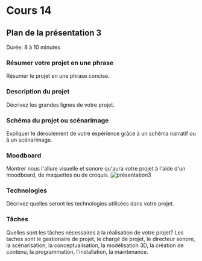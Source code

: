 # Cours 14
## Plan de la présentation 3
Durée: 8 à 10 minutes

### Résumer votre projet en une phrase
Résumer le projet en une phrase concise.   

### Description du projet 
Décrivez les grandes lignes de votre projet. 

### Schéma du projet ou scénarimage
Expliquer le déroulement de votre expérience grâce à un schéma narratif ou à un scénarimage. 

### Moodboard
Montrer nous l'allure visuelle et sonore qu'aura votre projet à l'aide d'un moodboard, de maquettes ou de croquis. 
![présentation3](https://user-images.githubusercontent.com/112189908/206567798-53e8ce29-bbe7-47e6-9e8e-13878ddc82c1.png)
### Technologies

Décrivez quelles seront les technologies utilisées dans votre projet. 

### Tâches
Quelles sont les tâches nécessaires à la réalisation de votre projet? 
Les taches sont le gestionaire de projet, le chargé de projet, le directeur sonore, la scénarisation, la conceptualisation, la modélisation 3D, la création de contenu, la programmation, l'installation, la maintenance.
